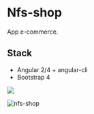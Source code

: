 # Nfs-shop

App e-commerce.

## Stack

 * Angular 2/4 + angular-cli
 * Bootstrap 4 
 
 ![](nfs-shop/src/assets/img/nfs-shop.PNG?raw=true)
 
![nfs-shop](https://user-images.githubusercontent.com/3410139/31682389-331dadae-b37a-11e7-857b-ca81b237b125.PNG)
